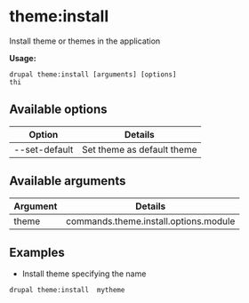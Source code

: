 # theme:install
Install theme or themes in the application

**Usage:**
```
drupal theme:install [arguments] [options]
thi
```

## Available options
Option | Details
-------|-------------
--set-default | Set theme as default theme

## Available arguments
Argument | Details
---------|-------------
theme | commands.theme.install.options.module

## Examples
* Install theme specifying the name
```
drupal theme:install  mytheme
```
